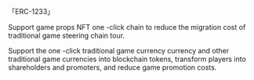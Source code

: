 「ERC-1233」

Support game props NFT one -click chain to reduce the migration cost of traditional game steering chain tour.

Support the one -click traditional game currency currency and other traditional game currencies into blockchain tokens, transform players into shareholders and promoters, and reduce game promotion costs.
